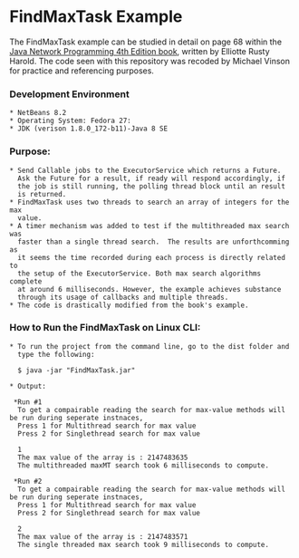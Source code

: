 FindMaxTask Example
====================

The FindMaxTask example can be studied in detail on page 68 within the [Java Network Programming 4th Edition book](http://shop.oreilly.com/product/0636920028420.do), written by Elliotte Rusty Harold. The code seen with this repository was recoded by Michael Vinson for practice and referencing purposes.

### Development Environment
    * NetBeans 8.2
    * Operating System: Fedora 27:
    * JDK (verison 1.8.0_172-b11)-Java 8 SE 

### Purpose:
    * Send Callable jobs to the ExecutorService which returns a Future.
      Ask the Future for a result, if ready will respond accordingly, if
      the job is still running, the polling thread block until an result 
      is returned.  
    * FindMaxTask uses two threads to search an array of integers for the max
      value.
    * A timer mechanism was added to test if the multithreaded max search was 
      faster than a single thread search.  The results are unforthcomming as 
      it seems the time recorded during each process is directly related to 
      the setup of the ExecutorService. Both max search algorithms complete 
      at around 6 milliseconds. However, the example achieves substance
      through its usage of callbacks and multiple threads.
    * The code is drastically modified from the book's example.

### How to Run the FindMaxTask on Linux CLI:
    * To run the project from the command line, go to the dist folder and
      type the following:

      $ java -jar "FindMaxTask.jar"
    
    * Output:

     *Run #1
      To get a compairable reading the search for max-value methods will be run during seperate instnaces, 
      Press 1 for Multithread search for max value
      Press 2 for Singlethread search for max value

      1
      The max value of the array is : 2147483635
      The multithreaded maxMT search took 6 milliseconds to compute.

     *Run #2
      To get a compairable reading the search for max-value methods will be run during seperate instnaces, 
      Press 1 for Multithread search for max value
      Press 2 for Singlethread search for max value

      2
      The max value of the array is : 2147483571
      The single threaded max search took 9 milliseconds to compute.


